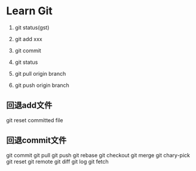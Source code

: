 # Learn Git

1. git status(gst)

2. git add xxx

3. git commit

4. git status

5. git pull origin branch 

6. git push origin branch



## 回退add文件

git reset committed file

## 回退commit文件



git commit 
git pull
git push
git rebase
git checkout
git merge
git chary-pick
git reset
git remote
git diff
git log
git fetch